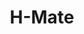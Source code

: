 --- 
title: "H-Mate"
publishdate: "2019-9-22T16:48:46+02:00"
src: "https://365manga.net/manga/h-mate"
image: "https://data.365manga.net/images/thumbnails/1750-h-mate.jpg"
description: "Jang-Mi and Taebong's long time friendship is put to the test after they both sleep together for one night."
---